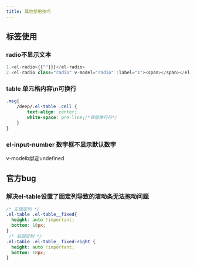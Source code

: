 ```yaml
--- 
title: 其他使用技巧  
---
```


## 标签使用
### radio不显示文本
``` js
1.<el-radio>{{""}}}</el-radio>
2.<el-radio class="radio" v-model="radio" :label="1"><span></span></el-radio>
```
### table 单元格内容\n可换行
``` css
.msg{
    /deep/.el-table .cell {
        text-align: center;
        white-space: pre-line;/*保留换行符*/
    }
}
```
### el-input-number 数字框不显示默认数字
v-modelb绑定undefined


## 官方bug
### 解决el-table设置了固定列导致的滚动条无法拖动问题 
``` css
/* 左固定列 */
.el-table .el-table__fixed{ 
  height: auto !important;
  bottom: 18px; 
}
 /* 右固定列 */
.el-table .el-table__fixed-right { 
  height: auto !important;
  bottom: 18px; 
}
```